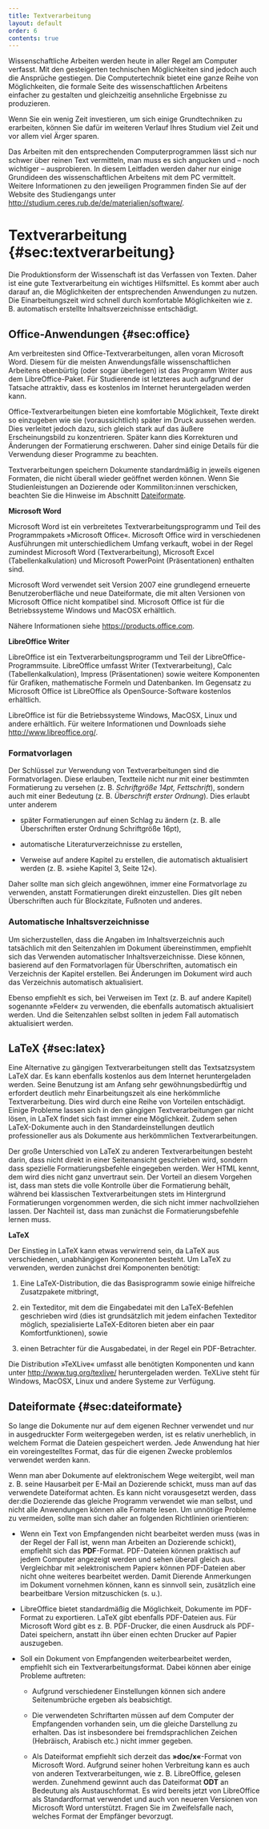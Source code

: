 ```yaml
---
title: Textverarbeitung
layout: default
order: 6
contents: true
---
```


Wissenschaftliche Arbeiten werden heute in aller Regel am Computer verfasst. Mit den gesteigerten technischen Möglichkeiten sind jedoch auch die Ansprüche gestiegen. Die Computertechnik bietet eine ganze Reihe von Möglichkeiten, die formale Seite des wissenschaftlichen Arbeitens einfacher zu gestalten und gleichzeitig ansehnliche Ergebnisse zu produzieren.

Wenn Sie ein wenig Zeit investieren, um sich einige Grundtechniken zu erarbeiten, können Sie dafür im weiteren Verlauf Ihres Studium viel Zeit und vor allem viel Ärger sparen.

<div class="Technik">

Das Arbeiten mit den entsprechenden Computerprogrammen lässt sich nur schwer über reinen Text vermitteln, man muss es sich angucken und – noch wichtiger – ausprobieren. In diesem Leitfaden werden daher nur einige Grundideen des wissenschaftlichen Arbeitens mit dem PC vermittelt. Weitere Informationen zu den jeweiligen Programmen finden Sie auf der Website des Studiengangs unter <http://studium.ceres.rub.de/de/materialien/software/>.

</div>

# Textverarbeitung {#sec:textverarbeitung}

Die Produktionsform der Wissenschaft ist das Verfassen von Texten. Daher ist eine gute Textverarbeitung ein wichtiges Hilfsmittel. Es kommt aber auch darauf an, die Möglichkeiten der entsprechenden Anwendungen zu nutzen. Die Einarbeitungszeit wird schnell durch komfortable Möglichkeiten wie z. B. automatisch erstellte Inhaltsverzeichnisse entschädigt.

## Office-Anwendungen {#sec:office}

Am verbreitesten sind Office-Textverarbeitungen, allen voran Microsoft Word. Diesem für die meisten Anwendungsfälle wissenschaftlichen Arbeitens ebenbürtig (oder sogar überlegen) ist das Programm Writer aus dem LibreOffice-Paket. Für Studierende ist letzteres auch aufgrund der Tatsache attraktiv, dass es kostenlos im Internet heruntergeladen werden kann.

Office-Textverarbeitungen bieten eine komfortable Möglichkeit, Texte direkt so einzugeben wie sie (voraussichtlich) später im Druck aussehen werden. Dies verleitet jedoch dazu, sich gleich stark auf das äußere Erscheinungsbild zu konzentrieren. Später kann dies Korrekturen und Änderungen der Formatierung erschweren. Daher sind einige Details für die Verwendung dieser Programme zu beachten.

<div class="Technik">

Textverarbeitungen speichern Dokumente standardmäßig in jeweils eigenen Formaten, die nicht überall wieder geöffnet werden können. Wenn Sie Studienleistungen an Dozierende oder Kommiliton:innen verschicken, beachten Sie die Hinweise im Abschnitt [Dateiformate](06_Textverarbeitung.html#sec:dateiformate).

</div>

**Microsoft Word**

Microsoft Word ist ein verbreitetes Textverarbeitungsprogramm und Teil des Programmpakets »Microsoft Office«. Microsoft Office wird in verschiedenen Ausführungen mit unterschiedlichem Umfang verkauft, wobei in der Regel zumindest Microsoft Word (Textverarbeitung), Microsoft Excel (Tabellenkalkulation) und Microsoft PowerPoint (Präsentationen) enthalten sind.

Microsoft Word verwendet seit Version 2007 eine grundlegend erneuerte Benutzeroberfläche und neue Dateiformate, die mit alten Versionen von Microsoft Office nicht kompatibel sind. Microsoft Office ist für die Betriebssysteme Windows und MacOSX erhältlich.

Nähere Informationen siehe <https://products.office.com>.

**LibreOffice Writer**

LibreOffice ist ein Textverarbeitungsprogramm und Teil der LibreOffice-Programmsuite. LibreOffice umfasst Writer (Textverarbeitung), Calc (Tabellenkalkulation), Impress (Präsentationen) sowie weitere Komponenten für Grafiken, mathematische Formeln und Datenbanken. Im Gegensatz zu Microsoft Office ist LibreOffice als OpenSource-Software kostenlos erhältlich.

LibreOffice ist für die Betriebssysteme Windows, MacOSX, Linux und andere erhältlich. Für weitere Informationen und Downloads siehe <http://www.libreoffice.org/>.

### Formatvorlagen

Der Schlüssel zur Verwendung von Textverarbeitungen sind die Formatvorlagen. Diese erlauben, Textteile nicht nur mit einer bestimmten Formatierung zu versehen (z. B. *Schriftgröße 14pt, Fettschrift*), sondern auch mit einer Bedeutung (z. B. *Überschrift erster Ordnung*). Dies erlaubt unter anderem

-   später Formatierungen auf einen Schlag zu ändern (z. B. alle Überschriften erster Ordnung Schriftgröße 16pt),

-   automatische Literaturverzeichnisse zu erstellen,

-   Verweise auf andere Kapitel zu erstellen, die automatisch aktualisiert werden (z. B. »siehe Kapitel 3, Seite 12«).

Daher sollte man sich gleich angewöhnen, immer eine Formatvorlage zu verwenden, anstatt Formatierungen direkt einzustellen. Dies gilt neben Überschriften auch für Blockzitate, Fußnoten und anderes.

### Automatische Inhaltsverzeichnisse

Um sicherzustellen, dass die Angaben im Inhaltsverzeichnis auch tatsächlich mit den Seitenzahlen im Dokument übereinstimmen, empfiehlt sich das Verwenden automatischer Inhaltsverzeichnisse. Diese können, basierend auf den Formatvorlagen für Überschriften, automatisch ein Verzeichnis der Kapitel erstellen. Bei Änderungen im Dokument wird auch das Verzeichnis automatisch aktualisiert.

Ebenso empfiehlt es sich, bei Verweisen im Text (z. B. auf andere Kapitel) sogenannte »Felder« zu verwenden, die ebenfalls automatisch aktualisiert werden. Und die Seitenzahlen selbst sollten in jedem Fall automatisch aktualisiert werden.

## LaTeX {#sec:latex}

Eine Alternative zu gängigen Textverarbeitungen stellt das Textsatzsystem LaTeX dar. Es kann ebenfalls kostenlos aus dem Internet heruntergeladen werden. Seine Benutzung ist am Anfang sehr gewöhnungsbedürftig und erfordert deutlich mehr Einarbeitungszeit als eine herkömmliche Textverarbeitung. Dies wird durch eine Reihe von Vorteilen entschädigt. Einige Probleme lassen sich in den gängigen Textverarbeitungen gar nicht lösen, in LaTeX findet sich fast immer eine Möglichkeit. Zudem sehen LaTeX-Dokumente auch in den Standardeinstellungen deutlich professioneller aus als Dokumente aus herkömmlichen Textverarbeitungen.

Der große Unterschied von LaTeX zu anderen Textverarbeitungen besteht darin, dass nicht direkt in einer Seitenansicht geschrieben wird, sondern dass spezielle Formatierungsbefehle eingegeben werden. Wer HTML kennt, dem wird dies nicht ganz unvertraut sein. Der Vorteil an diesem Vorgehen ist, dass man stets die volle Kontrolle über die Formatierung behält, während bei klassischen Textverarbeitungen stets im Hintergrund Formatierungen vorgenommen werden, die sich nicht immer nachvollziehen lassen. Der Nachteil ist, dass man zunächst die Formatierungsbefehle lernen muss.

**LaTeX**

Der Einstieg in LaTeX kann etwas verwirrend sein, da LaTeX aus verschiedenen, unabhängigen Komponenten besteht. Um LaTeX zu verwenden, werden zunächst drei Komponenten benötigt:

1.  Eine LaTeX-Distribution, die das Basisprogramm sowie einige hilfreiche Zusatzpakete mitbringt,

2.  ein Texteditor, mit dem die Eingabedatei mit den LaTeX-Befehlen geschrieben wird (dies ist grundsätzlich mit jedem einfachen Texteditor möglich, spezialisierte LaTeX-Editoren bieten aber ein paar Komfortfunktionen), sowie

3.  einen Betrachter für die Ausgabedatei, in der Regel ein PDF-Betrachter.

Die Distribution »TeXLive« umfasst alle benötigten Komponenten und kann unter <http://www.tug.org/texlive/> heruntergeladen werden. TeXLive steht für Windows, MacOSX, Linux und andere Systeme zur Verfügung.

## Dateiformate {#sec:dateiformate}

So lange die Dokumente nur auf dem eigenen Rechner verwendet und nur in ausgedruckter Form weitergegeben werden, ist es relativ unerheblich, in welchem Format die Dateien gespeichert werden. Jede Anwendung hat hier ein voreingestelltes Format, das für die eigenen Zwecke problemlos verwendet werden kann.

Wenn man aber Dokumente auf elektronischem Wege weitergibt, weil man z. B. seine Hausarbeit per E-Mail an Dozierende schickt, muss man auf das verwendete Dateiformat achten. Es kann nicht vorausgesetzt werden, dass der:die Dozierende das gleiche Programm verwendet wie man selbst, und nicht alle Anwendungen können alle Formate lesen. Um unnötige Probleme zu vermeiden, sollte man sich daher an folgenden Richtlinien orientieren:

-   Wenn ein Text von Empfangenden nicht bearbeitet werden muss (was in der Regel der Fall ist, wenn man Arbeiten an Dozierende schickt), empfiehlt sich das **PDF**-Format. PDF-Dateien können praktisch auf jedem Computer angezeigt werden und sehen überall gleich aus. Vergleichbar mit »elektronischem Papier« können PDF-Dateien aber nicht ohne weiteres bearbeitet werden. Damit Dierende Anmerkungen im Dokument vornehmen können, kann es sinnvoll sein, zusätzlich eine bearbeitbare Version mitzuschicken (s. u.).

-   LibreOffice bietet standardmäßig die Möglichkeit, Dokumente im PDF-Format zu exportieren. LaTeX gibt ebenfalls PDF-Dateien aus. Für Microsoft Word gibt es z. B. PDF-Drucker, die einen Ausdruck als PDF-Datei speichern, anstatt ihn über einen echten Drucker auf Papier auszugeben.

-   Soll ein Dokument von Empfangenden weiterbearbeitet werden, empfiehlt sich ein Textverarbeitungsformat. Dabei können aber einige Probleme auftreten:

    -   Aufgrund verschiedener Einstellungen können sich andere Seitenumbrüche ergeben als beabsichtigt.

    -   Die verwendeten Schriftarten müssen auf dem Computer der Empfangenden vorhanden sein, um die gleiche Darstellung zu erhalten. Das ist insbesondere bei fremdsprachlichen Zeichen (Hebräisch, Arabisch etc.) nicht immer gegeben. 

    -   Als Dateiformat empfiehlt sich derzeit das **»doc/x«**-Format von Microsoft Word. Aufgrund seiner hohen Verbreitung kann es auch von anderen Textverarbeitungen, wie z. B. LibreOffice, gelesen werden. Zunehmend gewinnt auch das Dateiformat **ODT** an Bedeutung als Austauschformat. Es wird bereits jetzt von LibreOffice als Standardformat verwendet und auch von neueren Versionen von Microsoft Word unterstützt. Fragen Sie im Zweifelsfalle nach, welches Format der Empfänger bevorzugt.
